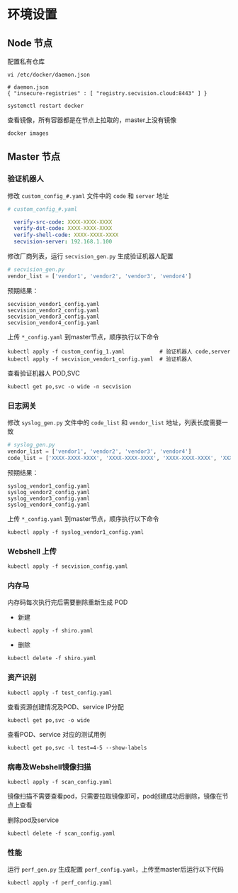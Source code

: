 # 环境设置

## Node 节点

配置私有仓库

```shell
vi /etc/docker/daemon.json
```

    # daemon.json
    { "insecure-registries" : [ "registry.secvision.cloud:8443" ] }
 
```shell
systemctl restart docker
```


查看镜像，所有容器都是在节点上拉取的，master上没有镜像

```shell
docker images
```

## Master 节点

### 验证机器人

修改 `custom_config_#.yaml` 文件中的 `code` 和 `server` 地址

```yaml
# custom_config_#.yaml

  verify-src-code: XXXX-XXXX-XXXX
  verify-dst-code: XXXX-XXXX-XXXX
  verify-shell-code: XXXX-XXXX-XXXX
  secvision-server: 192.168.1.100
```

修改厂商列表，运行 `secvision_gen.py` 生成验证机器人配置

```python
# secvision_gen.py
vendor_list = ['vendor1', 'vendor2', 'vendor3', 'vendor4']
```

预期结果：

    secvision_vendor1_config.yaml
    secvision_vendor2_config.yaml
    secvision_vendor3_config.yaml
    secvision_vendor4_config.yaml

上传 `*_config.yaml` 到master节点，顺序执行以下命令

```shell
kubectl apply -f custom_config_1.yaml           # 验证机器人 code,server
kubectl apply -f secvision_vendor1_config.yaml  # 验证机器人
```

查看验证机器人 POD,SVC

```shell
kubectl get po,svc -o wide -n secvision
```

### 日志网关

修改 `syslog_gen.py` 文件中的 `code_list` 和 `vendor_list` 地址，列表长度需要一致

```python
# syslog_gen.py
vendor_list = ['vendor1', 'vendor2', 'vendor3', 'vendor4']
code_list = ['XXXX-XXXX-XXXX', 'XXXX-XXXX-XXXX', 'XXXX-XXXX-XXXX', 'XXXX-XXXX-XXXX']
```

预期结果：

    syslog_vendor1_config.yaml
    syslog_vendor2_config.yaml
    syslog_vendor3_config.yaml
    syslog_vendor4_config.yaml

上传 `*_config.yaml` 到master节点，顺序执行以下命令

```shell
kubectl apply -f syslog_vendor1_config.yaml
```

### Webshell 上传

```shell
kubectl apply -f secvision_config.yaml
```

### 内存马

内存码每次执行完后需要删除重新生成 POD

- 新建

```shell
kubectl apply -f shiro.yaml
```

- 删除

```shell
kubectl delete -f shiro.yaml
```

### 资产识别

```shell
kubectl apply -f test_config.yaml
```

查看资源创建情况及POD、service IP分配

```shell
kubectl get po,svc -o wide 
```

查看POD、service 对应的测试用例

```shell
kubectl get po,svc -l test=4-5 --show-labels
```

### 病毒及Webshell镜像扫描

```shell
kubectl apply -f scan_config.yaml
```

镜像扫描不需要查看pod，只需要拉取镜像即可，pod创建成功后删除，镜像在节点上查看

删除pod及service
```shell
kubectl delete -f scan_config.yaml
```

### 性能

运行 `perf_gen.py` 生成配置 `perf_config.yaml`，上传至master后运行以下代码

```shell
kubectl apply -f perf_config.yaml
```